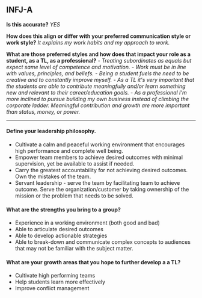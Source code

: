 ## INFJ-A

**Is this accurate?**
_YES_

**How does this align or differ with your preferred communication style or work style?**
_It explains my work habits and my approach to work._

**What are those preferred styles and how does that impact your role as a student, as a TL, as a professional?** - _Treating subordinates as equals but expect same level of competence and motivation._ - _Work must be in line with values, principles, and beliefs._ - _Being a student fuels the need to be creative and to constantly improve myself._ - _As a TL it's very important that the students are able to contribute meaningfully and/or learn something new and relevant to their career/education goals._ - _As a professional I'm more inclined to pursue building my own business instead of climbing the corporate ladder. Meaningful contribution and growth are more important than status, money, or power._

---

#### Define your leadership philosophy.

  - Cultivate a calm and peaceful working environment that encourages high performance and complete well being.
  - Empower team members to achieve desired outcomes with minimal supervision, yet be available to assist if needed.
  - Carry the greatest accountability for not achieving desired outcomes. Own the mistakes of the team.
  - Servant leadership - serve the team by facilitating team to achieve outcome. Serve the organization/customer by taking ownership of the mission or the problem that needs to be solved.

#### What are the strengths you bring to a group?

  - Experience in a working environment (both good and bad)
  - Able to articulate desired outcomes
  - Able to develop actionable strategies
  - Able to break-down and communicate complex concepts to audiences that may not be familiar with the subject matter.

#### What are your growth areas that you hope to further develop a a TL?

  - Cultivate high performing teams
  - Help students learn more effectively
  - Improve conflict management
